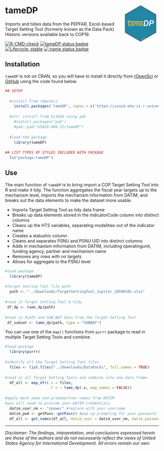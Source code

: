 # tameDP <img src='man/figures/logo.png' align="right" height="120" />

Imports and tidies data from the PEPFAR, Excel-based Target Setting Tool (formerly known as the Data Pack) Historic versions available back to COP19.

<!-- badges: start -->
[![R-CMD-check](https://github.com/USAID-OHA-SI/tameDP/workflows/R-CMD-check/badge.svg)](https://github.com/USAID-OHA-SI/tameDP/actions)
[![tameDP status badge](https://usaid-oha-si.r-universe.dev/badges/tameDP)](https://usaid-oha-si.r-universe.dev/tameDP)
[![Lifecycle: stable](https://img.shields.io/badge/lifecycle-stable-brightgreen.svg)](https://lifecycle.r-lib.org/articles/stages.html#stable)
[![:name status badge](https://usaid-oha-si.r-universe.dev/badges/:name)](https://usaid-oha-si.r-universe.dev/)
<!-- badges: end -->
  

## Installation

`tameDP` is not on CRAN, so you will have to install it directly from [rOpenSci](https://usaid-oha-si.r-universe.dev/packages) or [GitHub](https://github.com/USAID-OHA-SI/) using the code found below.

``` r
## SETUP

  #install from rOpenSci
    install.packages('tameDP', repos = c('https://usaid-oha-si.r-universe.dev', 'https://cloud.r-project.org'))
    
  #alt: install from GitHub using pak
    #install.packages("pak")
    #pak::pak("USAID-OHA-SI/tameDP")
    
  #load the package
    library(tameDP)

## LIST TYPES OF STYLES INCLUDED WITH PACKAGE
  ls("package:tameDP")
```

## Use

The main function of `tameDP` is to bring import a COP Target Setting Tool into R and make it tidy. The function aggregates the fiscal year targets up to the mechanism level, imports the mechanism information from DATIM, and breaks out the data elements to make the dataset more usable. 


- Imports Target Setting Tool as tidy data frame
- Breaks up data elements stored in the indicatorCode column into distinct columns
- Cleans up the HTS variables, separating modalities out of the indicator name
- Creates a statushiv column
- Cleans and separates PSNU and PSNU UID into distinct columns
- Adds in mechanism information from DATIM, including operatingunit, funding agency, partner and mechanism name
- Removes any rows with no targets
- Allows for aggregate to the PSNU level


``` r
#load package
  library(tameDP)
  
#Target Setting Tool file path
  path <- "../Downloads/TargetSettingTool_Jupiter_20500101.xlsx"
  
#read in Target Setting Tool & tidy
 df_dp <- tame_dp(path)
 
#read in PLHIV and SUB_NAT data from the Target Setting Tool
 df_subnat <- tame_dp(path, type = "SUBNAT")
```

You can use one of the `map()` functions from `purrr` package to read in multiple Target Setting Tools and combine.

``` r
#load package
  library(purrr)

#identify all the Target Setting Tool files
  files <- list.files("../Downloads/DataPacks", full.names = TRUE)

#read in all Target Setting Tools and combine into one data frame
  df_all <- map_dfr(.x = files,
                    .f = ~ tame_dp(.x, map_names = FALSE))
                    
#apply mech_name and primepartner names from DATIM
#you will need to provide your DATIM credentials 
  datim_user_nm <- "spower" #replace with your username
  datim_pwd <- getPass::getPass() #pop up prompting for your password
  df_all <- get_names(df_all, datim_user = datim_user_nm, datim_password = datim_pwd)
```

---

*Disclaimer: The findings, interpretation, and conclusions expressed herein are those of the authors and do not necessarily reflect the views of United States Agency for International Development. All errors remain our own.*
